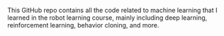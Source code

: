 This GitHub repo contains all the code related to machine learning that I learned in the robot learning course, mainly including deep learning, reinforcement learning, behavior cloning, and more.